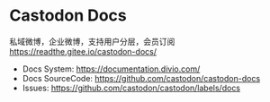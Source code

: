 # Castodon Docs
私域微博，企业微博，支持用户分层，会员订阅
https://readthe.gitee.io/castodon-docs/

* Docs System: https://documentation.divio.com/
* Docs SourceCode: https://github.com/castodon/castodon-docs
* Issues: https://github.com/castodon/castodon/labels/docs
